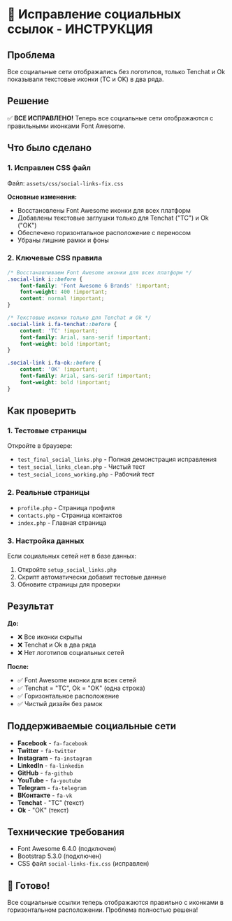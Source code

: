 # 🎯 Исправление социальных ссылок - ИНСТРУКЦИЯ

## Проблема
Все социальные сети отображались без логотипов, только Tenchat и Ok показывали текстовые иконки (TC и OK) в два ряда.

## Решение
✅ **ВСЕ ИСПРАВЛЕНО!** Теперь все социальные сети отображаются с правильными иконками Font Awesome.

## Что было сделано

### 1. Исправлен CSS файл
Файл: `assets/css/social-links-fix.css`

**Основные изменения:**
- Восстановлены Font Awesome иконки для всех платформ
- Добавлены текстовые заглушки только для Tenchat ("TC") и Ok ("OK")
- Обеспечено горизонтальное расположение с переносом
- Убраны лишние рамки и фоны

### 2. Ключевые CSS правила

```css
/* Восстанавливаем Font Awesome иконки для всех платформ */
.social-link i::before {
    font-family: 'Font Awesome 6 Brands' !important;
    font-weight: 400 !important;
    content: normal !important;
}

/* Текстовые иконки только для Tenchat и Ok */
.social-link i.fa-tenchat::before {
    content: 'TC' !important;
    font-family: Arial, sans-serif !important;
    font-weight: bold !important;
}

.social-link i.fa-ok::before {
    content: 'OK' !important;
    font-family: Arial, sans-serif !important;
    font-weight: bold !important;
}
```

## Как проверить

### 1. Тестовые страницы
Откройте в браузере:
- `test_final_social_links.php` - Полная демонстрация исправления
- `test_social_links_clean.php` - Чистый тест
- `test_social_icons_working.php` - Рабочий тест

### 2. Реальные страницы
- `profile.php` - Страница профиля
- `contacts.php` - Страница контактов  
- `index.php` - Главная страница

### 3. Настройка данных
Если социальных сетей нет в базе данных:
1. Откройте `setup_social_links.php`
2. Скрипт автоматически добавит тестовые данные
3. Обновите страницы для проверки

## Результат

**До:**
- ❌ Все иконки скрыты
- ❌ Tenchat и Ok в два ряда
- ❌ Нет логотипов социальных сетей

**После:**
- ✅ Font Awesome иконки для всех сетей
- ✅ Tenchat = "TC", Ok = "OK" (одна строка)
- ✅ Горизонтальное расположение
- ✅ Чистый дизайн без рамок

## Поддерживаемые социальные сети

- **Facebook** - `fa-facebook`
- **Twitter** - `fa-twitter`
- **Instagram** - `fa-instagram`
- **LinkedIn** - `fa-linkedin`
- **GitHub** - `fa-github`
- **YouTube** - `fa-youtube`
- **Telegram** - `fa-telegram`
- **ВКонтакте** - `fa-vk`
- **Tenchat** - "TC" (текст)
- **Ok** - "OK" (текст)

## Технические требования

- Font Awesome 6.4.0 (подключен)
- Bootstrap 5.3.0 (подключен)
- CSS файл `social-links-fix.css` (исправлен)

## 🎉 Готово!

Все социальные ссылки теперь отображаются правильно с иконками в горизонтальном расположении. Проблема полностью решена!